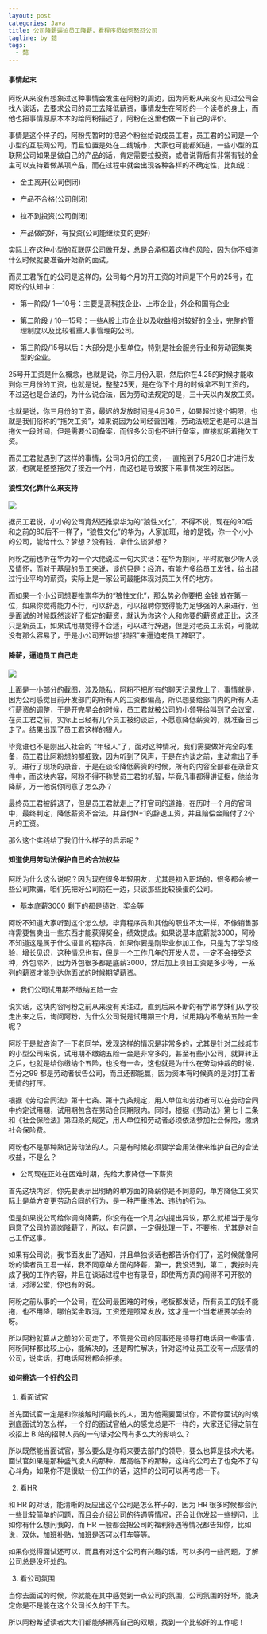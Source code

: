 ```yaml
---
layout: post
categories: Java
title: 公司降薪逼迫员工降薪，看程序员如何怒怼公司
tagline: by 懿
tags: 
  - 懿
---
```


#### 事情起末

阿粉从来没有想象过这种事情会发生在阿粉的周边，因为阿粉从来没有见过公司会找人谈话，去要求公司的员工去降低薪资，事情发生在阿粉的一个读者的身上，而他也把事情原原本本的给阿粉描述了，阿粉在这里也做一下自己的评价。

事情是这个样子的，阿粉先暂时的把这个粉丝给说成员工君，员工君的公司是一个小型的互联网公司，而且位置是处在二线城市，大家也可能都知道，一些小型的互联网公司如果是做自己的产品的话，肯定需要拉投资，或者说背后有非常有钱的金主可以支持着做某项产品，而在过程中就会出现各种各样的不确定性，比如说：

- 金主离开(公司倒闭)

- 产品不合格(公司倒闭)

- 拉不到投资(公司倒闭)

- 产品做的好，有投资(公司能继续变的更好)

实际上在这种小型的互联网公司做开发，总是会承担着这样的风险，因为你不知道什么时候就要准备开始新的面试。

而员工君所在的公司是这样的，公司每个月的开工资的时间是下个月的25号，在阿粉的认知中：

- 第一阶段/ 1—10号：主要是高科技企业、上市企业，外企和国有企业

- 第二阶段 / 10—15号：一些A股上市企业以及收益相对较好的企业，完整的管理制度以及比较看重人事管理的公司。

- 第三阶段/15号以后：大部分是小型单位，特别是社会服务行业和劳动密集类型的企业。

25号开工资是什么概念，也就是说，你三月份入职，然后你在4.25的时候才能收到你三月份的工资，也就是说，整整25天，是在你下个月的时候拿不到工资的，不过这也是合法的，为什么说合法，因为劳动法规定的是，三十天以内发放工资。

也就是说，你三月份的工资，最迟的发放时间是4月30日，如果超过这个期限，也就是我们俗称的“拖欠工资”，如果说因为公司经营困难，劳动法规定也是可以适当拖欠一段时间，但是需要公司备案，而很多公司也不进行备案，直接就明着拖欠工资。

而员工君就遇到了这样的事情，公司3月份的工资，一直拖到了5月20日才进行发放，也就是整整拖欠了接近一个月，而这也是导致接下来事情发生的起因。

#### 狼性文化靠什么来支持

![](http://www.justdojava.com/assets/images/2019/java/image_yi/2021/07-26/1.jpg)

据员工君说，小小的公司竟然还推崇华为的“狼性文化”，不得不说，现在的90后和之前的80后不一样了，“狼性文化”的华为，人家加班，给的是钱，你一个小小的公司，能给什么？梦想？没有钱，拿什么谈梦想？

阿粉之前也听在华为的一个大佬说过一句大实话：在华为期间，平时就很少听人谈及情怀，而对于基层的员工来说，谈的只是：经济，有能力多给员工发钱，给出超过行业平均的薪资，实际上是一家公司最能体现对员工关怀的地方。

而如果一个小公司想要推崇华为的“狼性文化”，那么势必你要把 金钱 放在第一位，如果你觉得能力不行，可以辞退，可以招聘你觉得能力足够强的人来进行，但是面试的时候既然谈好了指定的薪资，就认为你这个人和你要的薪资成正比，这还只是新员工，如果试用期觉得不合适，可以进行辞退，但是对老员工来说，可能就没有那么容易了，于是小公司开始想“损招”来逼迫老员工辞职了。

#### 降薪，逼迫员工自己走

![](http://www.justdojava.com/assets/images/2019/java/image_yi/2021/07-26/2.jpg)

上面是一小部分的截图，涉及隐私，阿粉不把所有的聊天记录放上了，事情就是，因为公司感觉目前开发部门的所有人的工资都偏高，所以想要给部门内的所有人进行薪资的调整，于是开完早会的时候，员工君就被公司的小领导给叫到了会议室，在员工君之前，实际上已经有几个员工被约谈后，不愿意降低薪资的，就准备自己走了。结果出现了员工君这样的狠人。

毕竟谁也不是刚出入社会的 “年轻人”了，面对这种情况，我们需要做好完全的准备，员工君比阿粉想的都细致，因为听到了风声，于是在约谈之前，主动拿出了手机，进行了现场的录音，于是在谈论降低薪资的时候，所有的内容全部都在录音文件中，而这块内容，阿粉不得不称赞员工君的机智，毕竟凡事都得讲证据，他给你降薪，万一他说你同意了怎么办？

最终员工君被辞退了，但是员工君就走上了打官司的道路，在历时一个月的官司中，最终判定，降低薪资不合法，并且付N+1的辞退工资，并且赔偿金赔付了2个月的工资。

那么这个实践给了我们什么样子的启示呢？

#### 知道使用劳动法保护自己的合法权益

阿粉为什么这么说呢？因为现在很多年轻朋友，尤其是初入职场的，很多都会被一些公司欺骗，咱们先把好公司防在一边，只谈那些比较操蛋的公司。

- 基本底薪3000 剩下的都是绩效，奖金等

阿粉不知道大家听到这个怎么想，毕竟程序员和其他的职业不太一样，不像销售那样需要售卖出一些东西才能获得奖金，绩效提成。如果说基本底薪就3000，阿粉不知道这是属于什么语言的程序员，如果你要是刚毕业参加工作，只是为了学习经验，增长见识，这种情况也有，但是一个工作几年的开发人员，一定不会接受这种，外包除外，因为外包很多都是底薪3000，然后加上项目工资是多少等，一系列的薪资才能到达你面试的时候期望薪资。

- 我们公司试用期不缴纳五险一金

说实话，这块内容阿粉之前从来没有关注过，直到后来不断的有学弟学妹们从学校走出来之后，询问阿粉，为什么公司说是试用期三个月，试用期内不缴纳五险一金呢？

阿粉于是就咨询了一下老同学，发现这样的情况是非常多的，尤其是针对二线城市的小型公司来说，试用期不缴纳五险一金是非常多的，甚至有些小公司，就算转正之后，也就是给你缴纳个五险，也没有一金，这也就是为什么在劳动仲裁的时候，百分之99 都是劳动者状告公司，而且还都能赢，因为资本有时候真的是对打工者无情的打压。

根据《劳动合同法》第十七条、第十九条规定，用人单位和劳动者可以在劳动合同中约定试用期，试用期包含在劳动合同期限内。同时，根据《劳动法》第七十二条和《社会保险法》第四条的规定，用人单位和劳动者必须依法参加社会保险，缴纳社会保险费。

阿粉也不是那种熟记劳动法的人，只是有时候必须要学会用法律来维护自己的合法权益，不是么？

- 公司现在正处在困难时期，先给大家降低一下薪资

首先这块内容，你先要表示出明确的单方面的降薪你是不同意的，单方降低工资实际上是单方变更劳动合同的行为，是一种严重违法、违约的行为。

但是如果说公司给你调岗降薪，你没有在一个月之内提出异议，那么就相当于是你同意了公司的调岗降薪了，所以，有问题，一定得处理一下，不要拖，尤其是对自己工作这事。

如果有公司说，我书面发出了通知，并且单独谈话也都告诉你们了，这时候就像阿粉的读者员工君一样，我不同意单方面的降薪，第一，我没迟到，第二，我按时完成了我的工作内容，并且在谈话过程中也有录音，即使两方真的闹得不可开胶的话，对簿公堂，你也有的说。

阿粉之前从事的一个公司，在公司最困难的时候，老板都发话，所有员工的钱不能拖，也不用降，哪怕奖金取消，工资还是照常发放，这才是一个当老板要学会的呀。

所以阿粉就算从之前的公司走了，不管是公司的同事还是领导打电话问一些事情，阿粉同样都比较上心，能解决的，还是帮忙解决，针对这种让员工没有一点感情的公司，说实话，打电话阿粉都会拒接。

#### 如何挑选一个好的公司

1. 看面试官

首先面试官一定是和你接触时间最长的人，因为他需要面试你，不管你面试的时候到底面试的怎么样，一个好的面试官给人的感觉总是不一样的，大家还记得之前在校招上 B 站的招聘人员的一句话对公司有多么大的影响么？

所以既然能当面试官，那么要么是你将来要去部门的领导，要么也算是技术大佬。面试官如果是那种盛气凌人的那种，居高临下的那种，这样的公司去了也免不了勾心斗角，如果你不是很缺一份工作的话，这样的公司可以再考虑一下。

2. 看HR

和 HR 的对话，能清晰的反应出这个公司是怎么样子的，因为 HR 很多时候都会问一些比较简单的问题，而且会介绍公司的待遇等情况，还会让你发起一些提问，比如你有什么想问我的，而 HR 一般都会把公司的福利待遇等情况都告知你，比如说，双休，加班补贴，加班是否可以打车等等。

如果你觉得面试还可以，而且有对这个公司有兴趣的话，可以多问一些问题，了解公司总是没坏处的。

3. 看公司氛围

当你去面试的时候，你就能在其中感觉到一点公司的氛围，公司氛围的好坏，能决定你是不是能在这个公司长久的干下去。

所以阿粉希望读者大大们都能够擦亮自己的双眼，找到一个比较好的工作呢！
